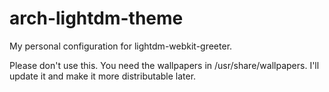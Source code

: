 # arch-lightdm-theme
My personal configuration for lightdm-webkit-greeter.

Please don't use this. You need the wallpapers in /usr/share/wallpapers. I'll update it and make it more distributable later.
